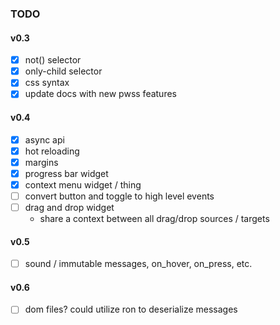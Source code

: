 ### TODO

#### v0.3
- [x] not() selector
- [x] only-child selector
- [x] css syntax
- [x] update docs with new pwss features

#### v0.4
- [x] async api
- [x] hot reloading
- [x] margins
- [x] progress bar widget
- [x] context menu widget / thing
- [ ] convert button and toggle to high level events
- [ ] drag and drop widget
    - share a context between all drag/drop sources / targets

#### v0.5
- [ ] sound / immutable messages, on_hover, on_press, etc.


#### v0.6
- [ ] dom files? could utilize ron to deserialize messages